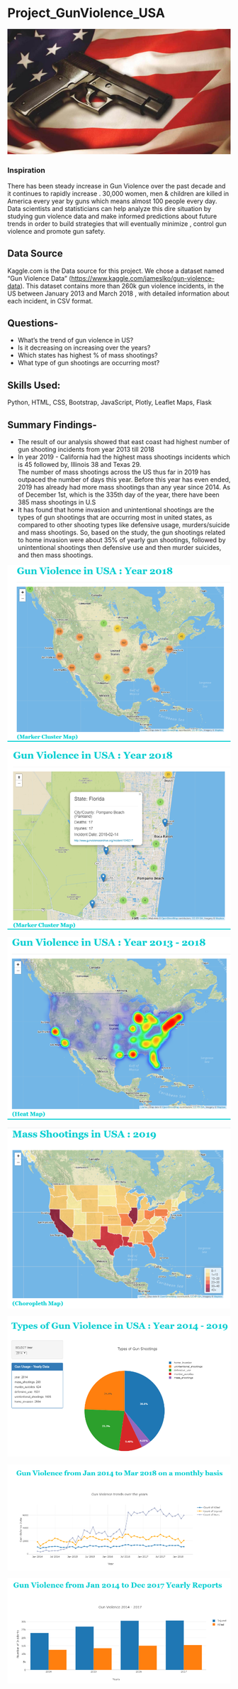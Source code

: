 # Project_GunViolence_USA

![marker_cluster](Gun_Violence/static/assets/images/gun_flag.jpg)


### Inspiration
There has been steady increase in Gun Violence over the past decade and it continues to rapidly increase . 30,000 women, men & children are killed in America every year by guns which means almost 100 people every day. Data scientists and statisticians can help analyze this dire situation by studying gun violence data and make informed predictions about future trends in order to build strategies that will eventually minimize , control gun violence and promote gun safety.

## Data Source
Kaggle.com is the Data source for this project. We chose a dataset named “Gun Violence Data” (https://www.kaggle.com/jameslko/gun-violence-data). This dataset contains more than 260k gun violence incidents, in the US between January 2013 and March 2018 , with detailed information about each incident, in CSV format.

## Questions-
- What’s the trend of gun violence in US? 
- Is it decreasing on increasing over the years? 
- Which states has highest % of mass shootings?
- What type of gun shootings are occurring most?

## Skills Used:
Python, HTML, CSS, Bootstrap, JavaScript, Plotly, Leaflet Maps, Flask

## Summary Findings-
- The result of our analysis showed that east coast had highest number of gun shooting incidents from year 2013 till 2018
- In year 2019 - California had the highest mass shootings incidents which is 45 followed by, Illinois 38 and Texas 29.  
 The number of mass shootings across the US thus far in 2019 has outpaced the number of days this year.  Before this year has even ended, 2019 has already had more mass shootings than any year since 2014.  As of December 1st, which is the 335th day of the year, there have been 385 mass shootings in U.S
- It has found that home invasion and unintentional shootings are the types of  gun shootings that are occurring most in united states, as compared to other shooting types like defensive usage, murders/suicide and mass shootings. So, based on the study, the gun shootings related to home invasion were about 35% of yearly gun shootings, followed by unintentional shootings then defensive use and then murder suicides, and then mass shootings.


![marker_cluster](Gun_Violence/static/assets/images/marker_cluster.PNG)

![marker](Gun_Violence/static/assets/images/marker.PNG)

![marker_cluster](Gun_Violence/static/assets/images/heatmap.PNG)

![marker_cluster](Gun_Violence/static/assets/images/choroplethmap.PNG)

![marker_cluster](Gun_Violence/static/assets/images/types.PNG)

![marker_cluster](Gun_Violence/static/assets/images/monthly.PNG)

![marker_cluster](Gun_Violence/static/assets/images/yearly.PNG)

